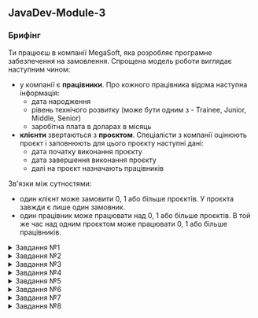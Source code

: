 ## JavaDev-Module-3

### Брифінг
Ти працюєш в компанії MegaSoft, яка розробляє програмне забезпечення на замовлення. Спрощена модель роботи виглядає наступним чином:
- у компанії є **працівники**. Про кожного працівника відома наступна інформація:
  - дата народження
  - рівень технічого розвитку (може бути одним з - Trainee, Junior, Middle, Senior)
  - заробітна плата в доларах в місяць
- **клієнти** звертаються з **проєктом**. Спеціалісти з компанії оцінюють проєкт і заповнюють для цього проєкту наступні дані:
  - дата початку виконання проєкту
  - дата завершення виконання проєкту
  - далі на проєкт назначають працівників
  
Зв'язки між сутностями:

- один клієнт може замовити 0, 1 або більше проєктів. У проєкта завжди є лише один замовник.
- один працівник може працювати над 0, 1 або більше проєктів. В той же час над одним проєктом може працювати 0, 1 або більше працівників. 

<details>
<summary>Завдання №1</summary>

### Cпроєктувати БД

Створи файл `init_db.sql`, у якому змоделюй структуру бази даних для компанії MegaSoft згідно брифінгу. Мають бути наступні таблиці:

- `worker` - таблиця для працівників. У таблиці мають бути наступні поля:
  - `ID` - ідентифікатор працівника, ціле число, сурогатний первинний ключ.
  - `NAME` - ім'я працівника, рядок. Обмеження - не має бути `NUL`L, довжина має бути від `2` до `1000` символів включно.
  - `BIRTHDAY` - дата народження. Рік у цій даті має бути більшим за `1900`
  - `LEVEL` - рівень технічного розвитку працівника. Має бути обмеження - це поле не може бути `NULL`, значення поля може бути одним з - `Trainee`, `Junior`, `Middle`, `Senior`
  - `SALARY` - заробітна плата працівника за **1 місяць**. Обмеження - ціле число, не менше `100` і не більше `100 000`
- `client` - таблиця для клієнтів. Мають бути наступні поля:
  - `ID` - ідентифікатор клієнта, ціле число, сурогатний первинний ключ.
  - `NAME` - ім'я працівника, рядок. Обмеження - не має бути NULL, довжина має бути від `2` до `1000` символів включно.
- `project` - таблиця для проєктів. Мають бути наступні поля:
  - `ID` - ідентифікатор проєкту, ціле число, сурогатний первинний ключ.
  - `CLIENT_ID` - ідентифікатор клієнта, що замовив цей проєкт
  - `START_DATE` - дата початку виконання проєкту
  - `FINISH_DATE` - дата кінця виконання проєкту
- `project_worker` - таблиця, що показує, які працівники над якими проєктами працюють. Поля таблиці:
  - `PROJECT_ID` - ідентифікатор проєкту. Зовнішній ключ для таблиці `project(id)`
  - `WORKER_ID` - ідентифікатор клієнту. Зовнішній ключ для таблиці `worker(id)`
  - первинний ключ для цієї таблиці - складений, пара (`PROJECT_ID`, `WORKER_ID`)
</details>

<details>
<summary>Завдання №2</summary>

### Наповнити БД
Створи файл `populate_db.sql`, у якому напиши SQL для заповнення таблиць. Після виконання SQL БД має бути приведена у наступний стан:

- додано щонайменше `10` працівників, мінімальна зарплата має бути менше за `1000`, максимальна - більше за `5 000`, мають бути всі технічні рівні (`Trainee`, `Junior`, `Middle`, `Senior`)
- додано щонайменше `5` клієнтів
- додано щонайменше `10` проєктів. Тривалість кожного проєкту (різниця `START_DATE` та `FINISH_DATE`) має бути від `1` до `100` місяців.
- назначені працівники на кожен проєкт. Над кожним проєктом має працювати від `1` до `5` працівників.
</details>

<details>
<summary>Завдання №3</summary>

### Знайти працівника з найбільшою заробітною платою
Створи файл `find_max_salary_worker.sql`. У ньому напиши SQL, який виведе працівника з найбільшою заробітною платою. Якщо таких працівників декілька - потрібно вивести всіх.

Приклад результуючої таблиці:

| NAME | SALARY |
| --- | --- |
| John Doe |	1000 |
</details>

<details>
<summary>Завдання №4</summary>

### Ззнайти клієнта з найбільшою кількістю проєктів
Створи файл `find_max_projects_client.sql`. У ньому напиши SQL, який виведе клієнта з найбільшою кількістю проєктів. Якщо таких клієнтів декілька - потрібно вивести всіх.

Приклад результуючої таблиці:

| NAME	| PROJECT_COUNT |
| --- | --- |
|John Doe | 3 |
| Mix Max |	3 |
</details>

<details>
<summary>Завдання №5</summary>

### Знайти проєкт з найбільшою тривалістю
Створи файл `find_longest_project.sql`. У ньому напиши SQL, який виведе проєкт з найбільшою тривалістю в місяцях. Якщо таких проєктів декілька - потрібно вивести всі ці проєкти.

Приклад результуючої таблиці:

| NAME |	MONTH_COUNT |
| --- | --- |
| Project A |	27 |
| Project B |	27 |
</details>

<details>
<summary>Завдання №6</summary>

### Знайти найстаршого та наймолодшого працівника
Створи файл `find_youngest_eldest_workers.sql`. У ньому напиши SQL, який вибере наймолодшого та найстаршого працівників, та виведе їх у форматі таблиці з наступними полями:

- `TYPE` - тип (може бути `YOUNGEST` або `OLDEST`)
- `NAME` - ім'я працівника
- `BIRTHDAY` - дата народження працівника

Якщо є декілька наймолодших/найстарших працівників - то необхідно вивести їх всіх.

Приклад таблиці:

| TYPE |	NAME |	BIRTHDAY |
| --- | --- | --- |
| YOUNGEST |	John Doe |	2000-01-07 |
| YOUNGEST |	John Doe |	2000-01-07 |
| ELDEST |	Maxim |	1980-06-17 |
</details>

<details>
<summary>Завдання №7</summary>

### Вивести вартість кожного проєкту
Створи файл `print_project_prices.sql`. У ньому напиши SQL, який виведе список проєктів та вартість кожного проєкту.

Вартість проєкту - це сума заробітних плат працівників, що працюють над цим проєктом, помножених на тривалість у місяцях проєкту.

Наприклад, над проєктом **Project A** працюють працівники **Max** (заробітна плата `1000`) та **Joe** (заробітна плата `1500`). Проєкт триває `17` місяців. Тоді вартість проєкту **Project A** = `17 * (1000 + 1500)` = `42500`

Відсортуй проєкти по спаданню - спочатку виведи найдорожчі проєкти.

Приклад таблиці:

| NAME |	PRICE |
| --- | --- |
| Project A |	42500 |
| Project B |	18000 |
</details>

<details>
<summary>Завдання №8</summary>

### Oформи все в Github репозиторій
Створи новий репозиторій на GitHub. Додай туди всі створені `.sql` файли. Переконайсь, що в репозиторії немає зайвих файлів.

Результат виконання ДЗ - GitHub репозиторій зі всіма SQL файлами.
</details>
